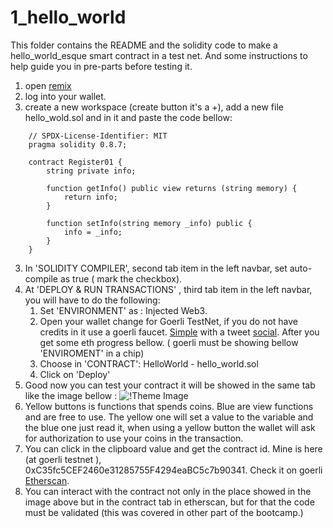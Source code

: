 # 1_hello_world
This folder contains the README and the solidity code to make a hello_world_esque smart contract in a test net.
And some instructions to help guide you in pre-parts before testing it.

<!-- guide to use REMIX, add some pictures too here. -->
1. open [remix](https://remix.ethereum.org/)
2. log into your wallet.
3. create a new workspace (create button it's a +), add a new file hello_wold.sol and in it and paste the code bellow:
```.sol
    // SPDX-License-Identifier: MIT
    pragma solidity 0.8.7;
    
    contract Register01 {
        string private info;
    
        function getInfo() public view returns (string memory) {
            return info;
        }
    
        function setInfo(string memory _info) public {
            info = _info;
        }
    }
```
3. In 'SOLIDITY COMPILER', second tab item in the left navbar, set auto-compile as true ( mark the checkbox). 
4. At 'DEPLOY & RUN TRANSACTIONS' , third tab item in the left navbar, you will have to do the following:
   1. Set 'ENVIRONMENT' as : Injected Web3.
   2. Open your wallet change for Goerli TestNet, if you do not have credits in it use a goerli faucet. [Simple](https://fauceth.komputing.org/?chain=5) with a tweet [social](https://goerli-faucet.mudit.blog/). After you get some eth progress bellow. ( goerli must be showing bellow 'ENVIROMENT' in a chip)
   3. Choose in 'CONTRACT': HelloWorld - hello_world.sol
   4. Click on 'Deploy'
5. Good now you can test your contract it will be showed in the same tab like the image bellow : ![!Theme Image](../resources/hello_world.pngg)
6. Yellow buttons is functions that spends coins. Blue are view functions and are free to use. The yellow one will set a value to the variable and the blue one just read it, when using a yellow button the wallet will ask for authorization to use your coins in the transaction.
7. You can click in the clipboard value and get the contract id. Mine is here (at goerli testnet ),  0xC35fc5CEF2460e31285755F4294eaBC5c7b90341. Check it on goerli [Etherscan](https://goerli.etherscan.io/address/0xC35fc5CEF2460e31285755F4294eaBC5c7b90341).
8. You can interact with the contract not only in the place showed in the image above but in the contract tab in etherscan, but for that the code must be validated (this was covered in other part of the bootcamp.)
